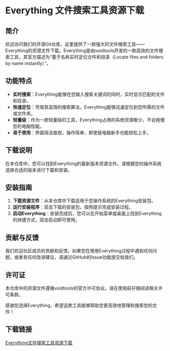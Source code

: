 # Everything 文件搜索工具资源下载

## 简介

欢迎访问我们的开源Git仓库，这里提供了一款强大的文件搜索工具——Everything的资源文件下载。Everything是由voidtools开发的一款高效的文件搜索工具，其官方描述为“基于名称实时定位文件和目录（Locate files and folders by name instantly）”。

## 功能特点

- **实时搜索**：Everything能够在您输入搜索关键词的同时，实时显示匹配的文件和目录。
- **快速定位**：凭借其高效的搜索算法，Everything能够迅速定位到您所需的文件或文件夹。
- **轻量级**：作为一款轻量级的工具，Everything占用的系统资源极少，不会拖慢您的电脑性能。
- **易于使用**：界面简洁直观，操作简单，即使是电脑新手也能轻松上手。

## 下载说明

在本仓库中，您可以找到Everything的最新版本资源文件。请根据您的操作系统选择合适的版本进行下载和安装。

## 安装指南

1. **下载资源文件**：从本仓库中下载适用于您操作系统的Everything安装包。
2. **运行安装程序**：双击下载的安装包，按照提示完成安装过程。
3. **启动Everything**：安装完成后，您可以在开始菜单或桌面上找到Everything的快捷方式，双击启动即可使用。

## 贡献与反馈

我们欢迎社区成员的贡献和反馈。如果您在使用Everything过程中遇到任何问题，或者有任何改进建议，请通过GitHub的Issue功能提交给我们。

## 许可证

本仓库中的资源文件遵循voidtools的官方许可协议。请在使用前仔细阅读相关许可条款。

感谢您选择Everything，希望这款工具能够帮助您更高效地管理和搜索您的文件！

## 下载链接

[Everything文件搜索工具资源下载](https://pan.quark.cn/s/3adc202296a2)